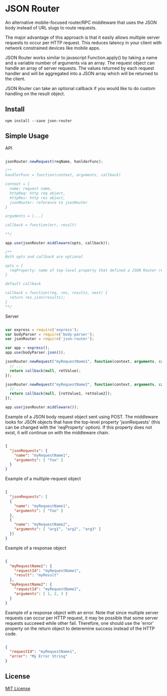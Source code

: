 # JSON Router

An alternative moblie-focused router/RPC middleware that uses the JSON body instead of URL slugs to route requests.

The major advantage of this approach is that it easily allows multiple server requests to occur per HTTP request.  This reduces latency in your client with network constrained devices like mobile apps.

JSON Router works similar to javascript Function.apply() by taking a name and a variable number of arguments via an array.  The request object can handle an array of server requests.  The values returned by each request handler and will be aggregated into a JSON array which will be returned to the client.

JSON Router can take an optional callback if you would like to do custom handling on the result object.

## Install

```shell
npm install --save json-router
```

## Simple Usage

API

```javascript

jsonRouter.newRequest(reqName, hanlderFunc);

/**
handlerFunc = function(context, arguments, callback)

context = {
  name: request name,
  httpReq: http req object,
  httpRes: http res object,
  jsonRouter: reference to jsonRouter
}

arguments = [...]

callback = function(err, result)

**/

app.use(jsonRouter.middleware(opts, callback));

/**
Both opts and callback are optional

opts = {
  reqProperty: name of top-level property that defined a JSON Router request (default: 'jsonRequests')
}

default callback

callback = function(req, res, results, next) {
  return res.json(results);
}
**/

```

Server

```javascript

var express = require('express');
var bodyParser = require('body-parser');
var jsonRouter = require('json-router');

var app = express();
app.use(bodyParser.json());

jsonRouter.newRequest("myRequestName1", function(context, arguments, callback) {
  // ...
  return callback(null, retValue);
});

jsonRouter.newRequest("myRequestName2", function(context, arguments, callback) {
  // ...
  return callback(null, [retValue1, retValue2]);
});

app.use(jsonRouter.middleware());

```

Example of a JSON body request object sent using POST.  The middleware looks for JSON objects that have the top-level property 'jsonRequests' (this can be changed with the 'reqProperty' option).  If this property does not exist, it will continue on with the middleware chain.

```json

{
  "jsonRequests": {
    "name": "myRequestName1",
    "arguments": [ "foo" ]
  }
}

```

Example of a multiple-request object

```json

{
  "jsonRequests": [
  {
    "name": "myRequestName1",
    "arguments": [ "foo" ]
  },
  {
    "name": "myRequestName2",
    "arguments": [ "arg1", "arg2", "arg3" ]
  }]
}

```

Example of a response object

```json

{
  "myRequestName1": {
    "requestId": "myRequestName1",
    "result": "myResult"
  },
  "myRequestName2": {
    "requestId": "myRequestName2",
    "arguments": [ 1, 2, 3 ]
  }
}

```

Example of a response object with an error.  Note that since multiple server requests can occur per HTTP request, it may be possible that some server requests succeeed while other fail.  Therefore, one should use the 'error' property on the return object to deteremine success instead of the HTTP code.

```json

{
  "requestId": "myRequestName1",
  "error": "My Error String"
}

```


## License

[MIT License](http://en.wikipedia.org/wiki/MIT_License)